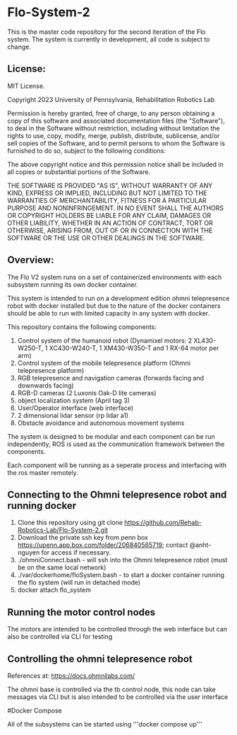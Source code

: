 # Flo-System-2
This is the master code repository for the second iteration of the Flo system. 
The system is currently in development, all code is subject to change.
## License:

MIT License. 

Copyright 2023 University of Pennsylvania, Rehabilitation Robotics Lab

Permission is hereby granted, free of charge, to any person obtaining a copy of this software and associated documentation files (the "Software"), to deal in the Software without restriction, including without limitation the rights to use, copy, modify, merge, publish, distribute, sublicense, and/or sell copies of the Software, and to permit persons to whom the Software is furnished to do so, subject to the following conditions:

The above copyright notice and this permission notice shall be included in all copies or substantial portions of the Software.

THE SOFTWARE IS PROVIDED "AS IS", WITHOUT WARRANTY OF ANY KIND, EXPRESS OR IMPLIED, INCLUDING BUT NOT LIMITED TO THE WARRANTIES OF MERCHANTABILITY, FITNESS FOR A PARTICULAR PURPOSE AND NONINFRINGEMENT. IN NO EVENT SHALL THE AUTHORS OR COPYRIGHT HOLDERS BE LIABLE FOR ANY CLAIM, DAMAGES OR OTHER LIABILITY, WHETHER IN AN ACTION OF CONTRACT, TORT OR OTHERWISE, ARISING FROM, OUT OF OR IN CONNECTION WITH THE SOFTWARE OR THE USE OR OTHER DEALINGS IN THE SOFTWARE.

## Overview:

The Flo V2 system runs on a set of containerized environments with each subsystem running its own docker container. 

This system is intended to run on a development edition ohmni telepresence robot with docker installed but due to the nature of the docker containers 
should be able to run with limited capacity in any system with docker.

This repository contains the following components:

1. Control system of the humanoid robot (Dynamixel motors: 2 XL430-W250-T, 1 XC430-W240-T, 1 XM430-W350-T and 1 RX-64 motor per arm)
2. Control system of the mobile telepresence platform (Ohmni telepresence platform)
3. RGB telepresence and navigation cameras (forwards facing and downwards facing)
4. RGB-D cameras (2 Luxonis Oak-D lite cameras)
5. object localization system (April tag 3)
6. User/Operator interface (web interface)
7. 2 dimensional lidar sensor (rp lidar a1)
8. Obstacle avoidance and autonomous movement systems 

The system is designed to be modular and each component can be run independently, ROS is used as the communication framework between the components.

Each component will be running as a seperate process and interfacing with the ros master remotely.


## Connecting to the Ohmni telepresence robot and running docker
1. Clone this repository using git clone https://github.com/Rehab-Robotics-Lab/Flo-System-2.git 
2. Download the private ssh key from penn box https://upenn.app.box.com/folder/206840565719; contact @anht-nguyen for access if necessary. 
3. ./ohmniConnect.bash - will ssh into the Ohmni telepresence robot (must be on the same local network)
4. ./var/dockerhome/floSystem.bash - to start a docker container running the flo system (will run in detached mode)
5. docker attach flo_system

## Running the motor control nodes 
The motors are intended to be controlled through the web interface but can also be controlled via CLI for testing

## Controlling the ohmni telepresence robot 
References at: https://docs.ohmnilabs.com/

The ohmni base is controlled via the tb control node, this node can take messages via CLI but is also intended to be controlled via the user interface

#Docker Compose

All of the subsystems can be started using '''docker compose up'''

